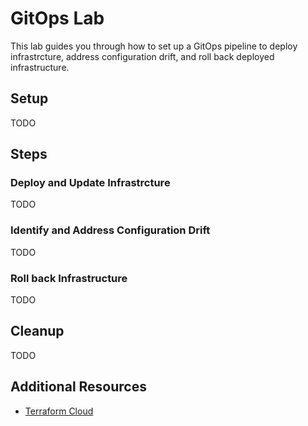 # GitOps Lab

This lab guides you through how to set up a GitOps pipeline to deploy infrastrcture, address configuration drift, and roll back deployed infrastructure.

## Setup

TODO

## Steps

### Deploy and Update Infrastrcture

TODO

### Identify and Address Configuration Drift

TODO

### Roll back Infrastructure

TODO
## Cleanup

TODO

## Additional Resources

* [Terraform Cloud](https://www.terraform.io/cloud)